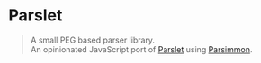# Parslet

> A small PEG based parser library.  
> An opinionated JavaScript port of [Parslet][parslet-gh] using [Parsimmon][parsimmon-gh].

[parslet-gh]: https://github.com/kschiess/parslet/
[parsimmon-gh]: https://github.com/jneen/parsimmon/
